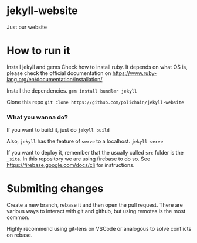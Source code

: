 # jekyll-website
Just our website

# How to run it
Install jekyll and gems
Check how to install ruby. It depends on what OS is, please check the official documentation on https://www.ruby-lang.org/en/documentation/installation/ <br>

Install the dependencies.
```gem install bundler jekyll```

Clone this repo
```git clone https://github.com/polichain/jekyll-website```

### What you wanna do?
If you want to build it, just do
```jekyll build```

Also, ```jekyll``` has the feature of ```serve``` to a localhost.
``jekyll serve``

If you want to deploy it, remember that the usually called ``src`` folder is the ``_site``. In this repository we are using firebase to do so. See https://firebase.google.com/docs/cli for instructions.

# Submiting changes
Create a new branch, rebase it and then open the pull request. There are various ways to interact with git and github, but using remotes is the most common. 

Highly recommend using git-lens on VSCode or analogous to solve conflicts on rebase.